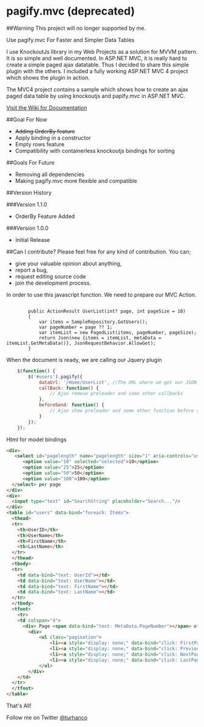 pagify.mvc (deprecated)
==========

##Warning
This project will no longer supported by me.

Use pagify.mvc For Faster and Simpler Data Tables

I use KnockoutJs library in my Web Projects as a solution for MVVM pattern. It is so simple and well documented. In ASP.NET MVC, it is really hard to create a simple paged ajax datatable. Thus I decided to share this simple plugin with the others. I included a fully working ASP.NET MVC 4 project which shows the plugin in action.

The MVC4 project contains a sample which shows how to create an ajax paged data table by using knockoutjs and papify.mvc in ASP.NET MVC. 

[Visit the Wiki for Documentation](https://github.com/turhancoskun/pagify.mvc/wiki/Pagify.Mvc-1.1.0-Documentation)

##Goal For Now
- <del>Adding OrderBy feature</del>
- Apply binding in a constructor
- Empty rows feature
- Compatibility with containerless knockoutjs bindings for sorting

##Goals For Future
- Removing all dependencies 
- Making pagify.mvc more flexible and compatible

##Version History

###Version 1.1.0
+ OrderBy Feature Added

###Version 1.0.0
+ Initial Release


##Can I contribute?
Please feel free for any kind of contribution. 
You can;
- give your valuable opinion about anything,
- report a bug,
- request editing source code 
- join the development process.

In order to use this javascript function. We need to prepare our MVC Action. 
<pre><code>
        public ActionResult UserList(int? page, int pageSize = 10)
        {          
            var items = SampleRepository.GetUsers();
            var pageNumber = page ?? 1;
            var itemList = new PagedList<SampleModelsRepository.User>(items, pageNumber, pageSize);
            return Json(new {items = itemList, metaData = itemList.GetMetaData()}, JsonRequestBehavior.AllowGet);
        }
</code></pre>
When the document is ready, we are calling our Jquery plugin
```javascript
    $(function() {
        $('#users').pagify({
            dataUrl: '/Home/UserList', //The URL where we get our JSON data
            callBack: function() {
                // Ajax remove preloader and some other callbacks  
            },
            beforeSend: function() {
                // Ajax show preloader and some other function before start
            }
        });
    });
```     

Html for model bindings

```html
<div>
   <select id="pagelength" name="pagelength" size="1" aria-controls="users">
      <option value="10" selected="selected">10</option>
      <option value="25">25</option>
      <option value="50">50</option>
      <option value="100">100</option>
  </select> per page
</div>
<div>
  <input type="text" id="SearchString" placeholder="Search..."/>
</div>
<table id="users" data-bind="foreach: Items">
  <thead>
  <tr>
    <th>UserID</th>
    <th>UserName</th>
    <th>FirstName</th>
    <th>LastName</th>
  </tr>
  </thead>
  <tbody>
  <tr>
    <td data-bind="text: UserId"></td>
    <td data-bind="text: UserName"></td>
    <td data-bind="text: FirstName"></td>
    <td data-bind="text: LastName"></td>
  </tr>
  </tbody>
  <tfoot>
    <tr>
    <td colspan="4">
      <div> Page <span data-bind="text: MetaData.PageNumber"></span> of <span data-bind="text: MetaData.PageCount"></span></div>
        <div>
            <ul class="pagination">
                <li><a style="display: none;" data-bind="click: FirstPage, visible: MetaData.HasPreviousPage" href="javascript:void(0);">First</a></li>
                <li><a style="display: none;" data-bind="click: PreviousPage, visible: MetaData.HasPreviousPage" href="javascript:void(0);">← Prev</a></li>
                <li><a style="display: none;" data-bind="click: NextPage, visible: MetaData.HasNextPage" href="javascript:void(0);">Next →</a></li>
                <li><a style="display: none;" data-bind="click: LastPage, visible: MetaData.HasNextPage" href="javascript:void(0);">Last</a></li>
            </ul>
        </div>
    </td>
  </tr>
  </tfoot>
</table>
``` 
That's All!


Follow me on Twitter [@turhanco](http://www.twitter.com/turhanco) 

